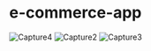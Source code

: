 # e-commerce-app
![Capture4](https://user-images.githubusercontent.com/96624005/211313692-0ed0d321-9add-4d09-bef3-1b1e678b7500.PNG)
![Capture2](https://user-images.githubusercontent.com/96624005/211313699-aa37abe2-5d53-4c25-90cf-41094435218a.PNG)
![Capture3](https://user-images.githubusercontent.com/96624005/211313705-068df85b-9bd9-43f2-8717-669479620ef2.PNG)

